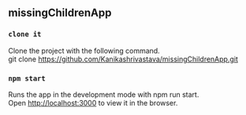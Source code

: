 
## missingChildrenApp


### `clone it`

Clone the project with the following command. <br>
git clone https://github.com/Kanikashrivastava/missingChildrenApp.git

### `npm start`

Runs the app in the development mode with npm run start.<br>
Open [http://localhost:3000](http://localhost:3000) to view it in the browser.


